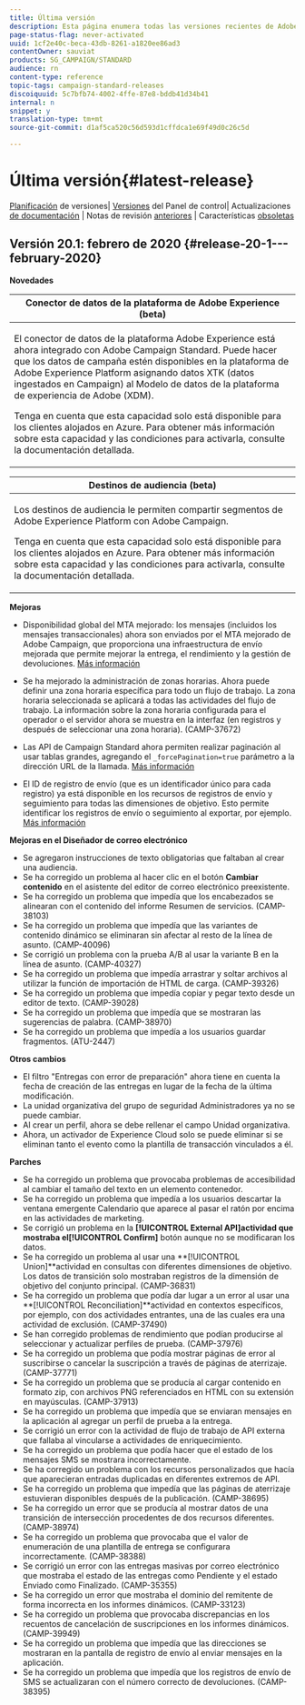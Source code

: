 ```yaml
---
title: Última versión
description: Esta página enumera todas las versiones recientes de Adobe Campaign Standard.
page-status-flag: never-activated
uuid: 1cf2e40c-beca-43db-8261-a1820ee86ad3
contentOwner: sauviat
products: SG_CAMPAIGN/STANDARD
audience: rn
content-type: reference
topic-tags: campaign-standard-releases
discoiquuid: 5c7bfb74-4002-4ffe-87e8-bddb41d34b41
internal: n
snippet: y
translation-type: tm+mt
source-git-commit: d1af5ca520c56d593d1cffdca1e69f49d0c26c5d

---
```



# Última versión{#latest-release}

[Planificación](https://helpx.adobe.com/campaign/kb/acs-release-planning.html) de versiones| [Versiones](https://docs.adobe.com/content/help/en/control-panel/using/release-notes.html) del Panel de control| Actualizaciones [de documentación](../../rn/using/documentation-updates.md) | Notas de revisión [anteriores](../../rn/using/release-notes-2019.md) | Características [obsoletas](https://helpx.adobe.com/campaign/kb/acs-deprecated-and-removed-features.html)

## Versión 20.1: febrero de 2020 {#release-20-1---february-2020}

**Novedades**


<table> 
 <thead> 
  <tr> 
   <th> <strong>Conector de datos de la plataforma de Adobe Experience (beta)</strong><br /> </th> 
  </tr> 
 </thead> 
 <tbody> 
  <tr> 
   <td> <p>El conector de datos de la plataforma Adobe Experience está ahora integrado con Adobe Campaign Standard. Puede hacer que los datos de campaña estén disponibles en la plataforma de Adobe Experience Platform asignando datos XTK (datos ingestados en Campaign) al Modelo de datos de la plataforma de experiencia de Adobe (XDM). </p>
    <p>Tenga en cuenta que esta capacidad solo está disponible para los clientes alojados en Azure. Para obtener más información sobre esta capacidad y las condiciones para activarla, consulte la documentación <a href="../../administration/using/aep-about-data-connector.md"></a>detallada.</p>
   </td> 
  </tr> 
 </tbody> 
</table>

<table> 
 <thead> 
  <tr> 
   <th> <strong>Destinos de audiencia (beta) </strong><br /> </th> 
  </tr> 
 </thead> 
 <tbody> 
  <tr> 
   <td> <p>Los destinos de audiencia le permiten compartir segmentos de Adobe Experience Platform con Adobe Campaign.</p>
    <p>Tenga en cuenta que esta capacidad solo está disponible para los clientes alojados en Azure. Para obtener más información sobre esta capacidad y las condiciones para activarla, consulte la documentación <a href="../../audiences/using/aep-about-audience-destinations-service.md"></a>detallada.</p>
   </td> 
  </tr> 
 </tbody> 
</table>

**Mejoras**

* Disponibilidad global del MTA mejorado: los mensajes (incluidos los mensajes transaccionales) ahora son enviados por el MTA mejorado de Adobe Campaign, que proporciona una infraestructura de envío mejorada que permite mejorar la entrega, el rendimiento y la gestión de devoluciones. [Más información](https://helpx.adobe.com/campaign/kb/campaign-enhanced-mta.html)

* Se ha mejorado la administración de zonas horarias. Ahora puede definir una zona horaria [](../../automating/using/building-a-workflow.md) específica para todo un flujo de trabajo. La zona horaria seleccionada se aplicará a todas las actividades del flujo de trabajo. La información sobre la zona horaria configurada para el operador o el servidor ahora se muestra en la interfaz (en registros y después de seleccionar una zona horaria). (CAMP-37672)

* Las API de Campaign Standard ahora permiten realizar paginación al usar tablas grandes, agregando el `_forcePagination=true` parámetro a la dirección URL de la llamada. [Más información](../../api/using/pagination.md)

* El ID de registro de envío (que es un identificador único para cada registro) ya está disponible en los recursos de registros de envío y seguimiento para todas las dimensiones de objetivo. Esto permite identificar los registros de envío o seguimiento al exportar, por ejemplo. [Más información](../../automating/using/exporting-logs.md)

**Mejoras en el Diseñador de correo electrónico**

* Se agregaron instrucciones de texto obligatorias que faltaban al crear una audiencia.
* Se ha corregido un problema al hacer clic en el botón **Cambiar contenido** en el asistente del editor de correo electrónico preexistente.
* Se ha corregido un problema que impedía que los encabezados se alinearan con el contenido del informe Resumen de servicios. (CAMP-38103)
* Se ha corregido un problema que impedía que las variantes de contenido dinámico se eliminaran sin afectar al resto de la línea de asunto. (CAMP-40096)
* Se corrigió un problema con la prueba A/B al usar la variante B en la línea de asunto. (CAMP-40327)
* Se ha corregido un problema que impedía arrastrar y soltar archivos al utilizar la función de importación de HTML de carga. (CAMP-39326)
* Se ha corregido un problema que impedía copiar y pegar texto desde un editor de texto. (CAMP-39028)
* Se ha corregido un problema que impedía que se mostraran las sugerencias de palabra. (CAMP-38970)
* Se ha corregido un problema que impedía a los usuarios guardar fragmentos. (ATU-2447)

**Otros cambios**

* El filtro &quot;Entregas con error de preparación&quot; ahora tiene en cuenta la fecha de creación de las entregas en lugar de la fecha de la última modificación.
* La unidad organizativa del grupo de seguridad Administradores ya no se puede cambiar.
* Al crear un perfil, ahora se debe rellenar el campo Unidad organizativa.
* Ahora, un activador de Experience Cloud solo se puede eliminar si se eliminan tanto el evento como la plantilla de transacción vinculados a él.

**Parches**

* Se ha corregido un problema que provocaba problemas de accesibilidad al cambiar el tamaño del texto en un elemento contenedor.
* Se ha corregido un problema que impedía a los usuarios descartar la ventana emergente Calendario que aparece al pasar el ratón por encima en las actividades de marketing.
* Se corrigió un problema en la **[!UICONTROL External API]**actividad que mostraba el**[!UICONTROL Confirm]** botón aunque no se modificaran los datos.
* Se ha corregido un problema al usar una **[!UICONTROL Union]**actividad en consultas con diferentes dimensiones de objetivo. Los datos de transición solo mostraban registros de la dimensión de objetivo del conjunto principal. (CAMP-36831)
* Se ha corregido un problema que podía dar lugar a un error al usar una **[!UICONTROL Reconciliation]**actividad en contextos específicos, por ejemplo, con dos actividades entrantes, una de las cuales era una actividad de exclusión. (CAMP-37490)
* Se han corregido problemas de rendimiento que podían producirse al seleccionar y actualizar perfiles de prueba. (CAMP-37976)
* Se ha corregido un problema que podía mostrar páginas de error al suscribirse o cancelar la suscripción a través de páginas de aterrizaje. (CAMP-37771)
* Se ha corregido un problema que se producía al cargar contenido en formato zip, con archivos PNG referenciados en HTML con su extensión en mayúsculas. (CAMP-37913)
* Se ha corregido un problema que impedía que se enviaran mensajes en la aplicación al agregar un perfil de prueba a la entrega.
* Se corrigió un error con la actividad de flujo de trabajo de API externa que fallaba al vincularse a actividades de enriquecimiento.
* Se ha corregido un problema que podía hacer que el estado de los mensajes SMS se mostrara incorrectamente.
* Se ha corregido un problema con los recursos personalizados que hacía que aparecieran entradas duplicadas en diferentes extremos de API.
* Se ha corregido un problema que impedía que las páginas de aterrizaje estuvieran disponibles después de la publicación. (CAMP-38695)
* Se ha corregido un error que se producía al mostrar datos de una transición de intersección procedentes de dos recursos diferentes. (CAMP-38974)
* Se ha corregido un problema que provocaba que el valor de enumeración de una plantilla de entrega se configurara incorrectamente. (CAMP-38388)
* Se corrigió un error con las entregas masivas por correo electrónico que mostraba el estado de las entregas como Pendiente y el estado Enviado como Finalizado. (CAMP-35355)
* Se ha corregido un error que mostraba el dominio del remitente de forma incorrecta en los informes dinámicos. (CAMP-33123)
* Se ha corregido un problema que provocaba discrepancias en los recuentos de cancelación de suscripciones en los informes dinámicos. (CAMP-39949)
* Se ha corregido un problema que impedía que las direcciones se mostraran en la pantalla de registro de envío al enviar mensajes en la aplicación.
* Se ha corregido un problema que impedía que los registros de envío de SMS se actualizaran con el número correcto de devoluciones. (CAMP-38395)
